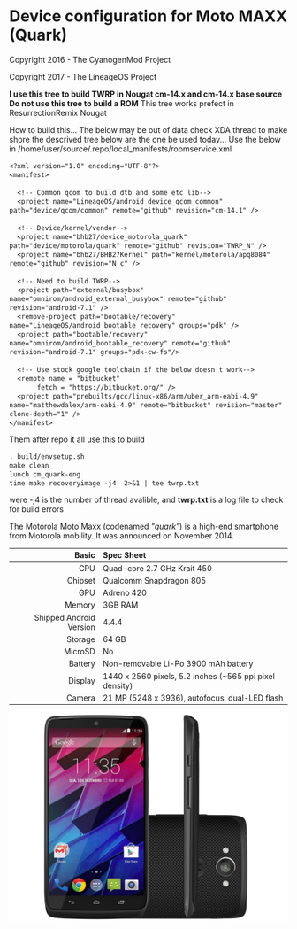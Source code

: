 Device configuration for Moto MAXX (Quark)
==============================
Copyright 2016 - The CyanogenMod Project

Copyright 2017 - The LineageOS   Project

**I use this tree to build TWRP in Nougat cm-14.x and cm-14.x base source**
**Do not use this tree to build a ROM**
This tree works prefect in ResurrectionRemix Nougat

How to build this...
The below may be out of data check XDA thread to make shore the descrived tree below are the one be used today...
Use the below in /home/user/source/.repo/local_manifests/roomservice.xml

	<?xml version="1.0" encoding="UTF-8"?>
	<manifest>

	  <!-- Common qcom to build dtb and some etc lib-->
	  <project name="LineageOS/android_device_qcom_common" path="device/qcom/common" remote="github" revision="cm-14.1" />

	  <!-- Device/kernel/vendor-->
	  <project name="bhb27/device_motorola_quark" path="device/motorola/quark" remote="github" revision="TWRP_N" />
	  <project name="bhb27/BHB27Kernel" path="kernel/motorola/apq8084" remote="github" revision="N_c" />

	  <!-- Need to build TWRP-->
	  <project path="external/busybox" name="omnirom/android_external_busybox" remote="github" revision="android-7.1" />
	  <remove-project path="bootable/recovery" name="LineageOS/android_bootable_recovery" groups="pdk" />
	  <project path="bootable/recovery" name="omnirom/android_bootable_recovery" remote="github" revision="android-7.1" groups="pdk-cw-fs"/>

	  <!-- Use stock google toolchain if the below doesn't work-->
	  <remote name = "bitbucket"
		   fetch = "https://bitbucket.org/" />
	  <project path="prebuilts/gcc/linux-x86/arm/uber_arm-eabi-4.9" name="matthewdalex/arm-eabi-4.9" remote="bitbucket" revision="master" clone-depth="1" />
	</manifest>

Them after repo it all use this to build

	. build/envsetup.sh
	make clean
	lunch cm_quark-eng
	time make recoveryimage -j4  2>&1 | tee twrp.txt

were -j4 is the number of thread avalible, and **twrp.txt** is a log file to check for build errors

The Motorola Moto Maxx (codenamed _"quark"_) is a high-end smartphone from Motorola mobility.
It was announced on November 2014.

Basic   | Spec Sheet
-------:|:-------------------------
CPU     | Quad-core 2.7 GHz Krait 450
Chipset | Qualcomm Snapdragon 805
GPU     | Adreno 420
Memory  | 3GB RAM
Shipped Android Version | 4.4.4
Storage | 64 GB
MicroSD | No
Battery | Non-removable Li-Po 3900 mAh battery
Display | 1440 x 2560 pixels, 5.2 inches (~565 ppi pixel density)
Camera  | 21 MP (5248 x 3936), autofocus, dual-LED flash


![MOTO MAXX](https://raw.githubusercontent.com/bhb27/scripts/f45458e4bc40dcc6d71ed933d49dad01a3b63f4b/etc/images/moto-maxx.jpg "MOTO MAXX")
